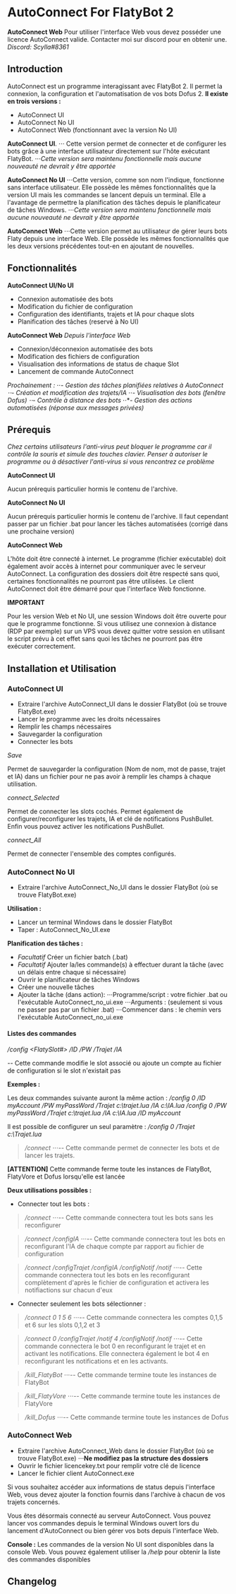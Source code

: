# AutoConnect For FlatyBot 2

**AutoConnect Web**
Pour utiliser l'interface Web vous devez posséder une licence AutoConnect valide. 
Contacter moi sur discord pour en obtenir une.
*Discord: Scylla#8361*


## Introduction

AutoConnect est un programme interagissant avec FlatyBot 2. Il permet la connexion, la configuration et l'automatisation de vos bots Dofus 2.
**Il existe en trois versions :**

* AutoConnect UI
* AutoConnect No UI
* AutoConnect Web (fonctionnant avec la version No UI)

**AutoConnect UI**.
⋅⋅⋅ Cette version permet de connecter et de configurer les bots grâce à une interface utilisateur directement sur l'hôte exécutant FlatyBot. 
⋅⋅⋅_Cette version sera maintenu fonctionnelle mais aucune nouveauté ne devrait y être apportée_

**AutoConnect No UI**
⋅⋅⋅Cette version, comme son nom l'indique, fonctionne sans interface utilisateur. Elle possède les mêmes fonctionnalités que la version UI mais les commandes se lancent depuis un terminal. 
Elle a l'avantage de permettre la planification des tâches depuis le planificateur de tâches Windows.
⋅⋅⋅_Cette version sera maintenu fonctionnelle mais aucune nouveauté ne devrait y être apportée_

**AutoConnect Web**
⋅⋅⋅Cette version permet au utilisateur de gérer leurs bots Flaty depuis une interface Web. Elle possède les mêmes fonctionnalités que les deux versions précédentes tout-en en ajoutant de nouvelles.

## Fonctionnalités

**AutoConnect UI/No UI**

- Connexion automatisée des bots
- Modification du fichier de configuration
- Configuration des identifiants, trajets et IA pour chaque slots
- Planification des tâches (reservé à No UI)

**AutoConnect Web**
_Depuis l'interface Web_

- Connexion/déconnexion automatisée des bots
- Modification des fichiers de configuration
- Visualisation des informations de status de chaque Slot
- Lancement de commande AutoConnect

_Prochainement :_
⋅⋅*_- Gestion des tâches planifiées relatives à AutoConnect_
⋅⋅*_- Création et modification des trajets/IA_
⋅⋅*_- Visualisation des bots (fenêtre Dofus)_
⋅⋅*_- Contrôle à distance des bots_
⋅⋅*_- Gestion des actions automatisées (réponse aux messages privées)_

## Prérequis 

_Chez certains utilisateurs l'anti-virus peut bloquer le programme car il contrôle la souris et simule des touches clavier. Penser à autoriser le programme ou à désactiver l'anti-virus si vous rencontrez ce problème_

**AutoConnect UI**

Aucun prérequis particulier hormis le contenu de l'archive.

**AutoConnect No UI**

Aucun prérequis particulier hormis le contenu de l'archive. 
Il faut cependant passer par un fichier .bat pour lancer les tâches automatisées (corrigé dans une prochaine version)

**AutoConnect Web**

L'hôte doit être connecté à internet. Le programme (fichier exécutable) doit également avoir accès à internet pour communiquer avec le serveur AutoConnect.
La configuration des dossiers doit être respecté sans quoi, certaines fonctionnalités ne pourront pas être utilisées.
Le client AutoConnect doit être démarré pour que l'interface Web fonctionne.

**IMPORTANT**

Pour les version Web et No UI, une session Windows doit être ouverte pour que le programme fonctionne. Si vous utilisez une connexion à distance (RDP par exemple) sur un VPS vous devez quitter votre session en utilisant le script prévu à cet effet sans quoi les tâches ne pourront pas être exécuter correctement.

## Installation et Utilisation

### **AutoConnect UI**

- Extraire l'archive AutoConnect_UI dans le dossier FlatyBot (où se trouve FlatyBot.exe)
- Lancer le programme avec les droits nécessaires
- Remplir les champs nécessaires
- Sauvegarder la configuration
- Connecter les bots

_Save_

Permet de sauvegarder la configuration (Nom de nom, mot de passe, trajet et IA) dans un fichier pour ne pas avoir à remplir les champs à chaque utilisation.

_connect_Selected_

Permet de connecter les slots cochés. Permet également de configurer/reconfigurer les trajets, IA et clé de notifications PushBullet. Enfin vous pouvez activer les notifications PushBullet.

_connect_All_

Permet de connecter l'ensemble des comptes configurés.

### **AutoConnect No UI**

- Extraire l'archive AutoConnect_No_UI dans le dossier FlatyBot (où se trouve FlatyBot.exe)

__Utilisation :__

- Lancer un terminal Windows dans le dossier FlatyBot
- Taper : AutoConnect_No_UI.exe _</commande>_

__Planification des tâches :__

- _Facultatif_ Créer un fichier batch (.bat)
- _Facultatif_ Ajouter la/les commande(s) à effectuer durant la tâche (avec un délais entre chaque si nécessaire)
- Ouvrir le planificateur de tâches Windows
- Créer une nouvelle tâches
- Ajouter la tâche (dans action):
⋅⋅⋅Programme/script : votre fichier .bat ou l'exécutable AutoConnect_no_ui.exe
⋅⋅⋅Arguments : _</commande>_ (seulement si vous ne passer pas par un fichier .bat)
⋅⋅⋅Commencer dans : le chemin vers l'exécutable AutoConnect_no_ui.exe

#### Listes des commandes

_/config <FlatySlot#> /ID <AccountID> /PW <PassWord> /Trajet <PathToTrajet> /IA <PathToIA>_
    
-- Cette commande modifie le slot associé ou ajoute un compte au fichier de configuration si le slot n'existait pas

__Exemples :__

Les deux commandes suivante auront la même action :
_/config 0 /ID myAccount /PW myPassWord /Trajet c:\trajet.lua /IA c:\IA.lua_
_/config 0 /PW myPassWord /Trajet c:\trajet.lua /IA c:\IA.lua /ID myAccount_

Il est possible de configurer un seul paramètre :
_/config 0 /Trajet c:\Trajet.lua_

>_/connect <AccountNumber> </configTrajet> </configIA> </configNotif> </notif>_
⋅⋅⋅-- Cette commande permet de connecter les bots et de lancer les trajets.

**[ATTENTION]**
Cette commande ferme toute les instances de FlatyBot, FlatyVore et Dofus lorsqu'elle est lancée

__Deux utilisations possibles :__

- Connecter tout les bots :
>_/connect_ 
⋅⋅⋅-- Cette commande connectera tout les bots sans les reconfigurer

>_/connect /configIA_
⋅⋅⋅-- Cette commande connectera tout les bots en reconfigurant l'IA de chaque compte par rapport au fichier de configuration

>_/connect /configTrajet /configIA /configNotif /notif_
⋅⋅⋅-- Cette commande connectera tout les bots en les reconfigurant complètement d'après le fichier de configuration et activera les notifiactions sur chacun d'eux

- Connecter seulement les bots sélectionner :
>_/connect 0 1 5 6_
⋅⋅⋅-- Cette commande connectera les comptes 0,1,5 et 6 sur les slots 0,1,2 et 3

>_/connect 0 /configTrajet /notif 4 /configNotif /notif_
⋅⋅⋅-- Cette commande connectera le bot 0 en reconfigurant le trajet et en activant les notifications. Elle connectera également le bot 4 en reconfigurant les notifications et en les activants.

>_/kill_FlatyBot_
⋅⋅⋅-- Cette commande termine toute les instances de FlatyBot

>_/kill_FlatyVore_
⋅⋅⋅-- Cette commande termine toute les instances de FlatyVore

>_/kill_Dofus_
⋅⋅⋅-- Cette commande termine toute les instances de Dofus

### **AutoConnect Web**

- Extraire l'archive AutoConnect_Web dans le dossier FlatyBot (où se trouve FlatyBot.exe)
⋅⋅⋅**Ne modifiez pas la structure des dossiers**
- Ouvrir le fichier licencekey.txt pour remplir votre clé de licence
- Lancer le fichier client AutoConnect.exe

Si vous souhaitez accéder aux informations de status depuis l'interface Web, vous devez ajouter la fonction fournis dans l'archive à chacun de vos trajets concernés.

Vous êtes désormais connecté au serveur AutoConnect. Vous pouvez lancer vos commandes depuis le terminal Windows ouvert lors du lancement d'AutoConnect ou bien gérer vos bots depuis l'interface Web.

__Console :__
Les commandes de la version No UI sont disponibles dans la console Web.
Vous pouvez également utiliser la _/help_ pour obtenir la liste des commandes disponibles


## Changelog
